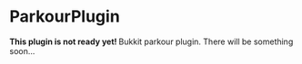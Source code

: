 # ParkourPlugin
<b> This plugin is not ready yet! </b>
Bukkit parkour plugin.
There will be something soon...
